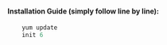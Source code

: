 #### Installation Guide (simply follow line by line):
```javascript
    yum update
    init 6
````

